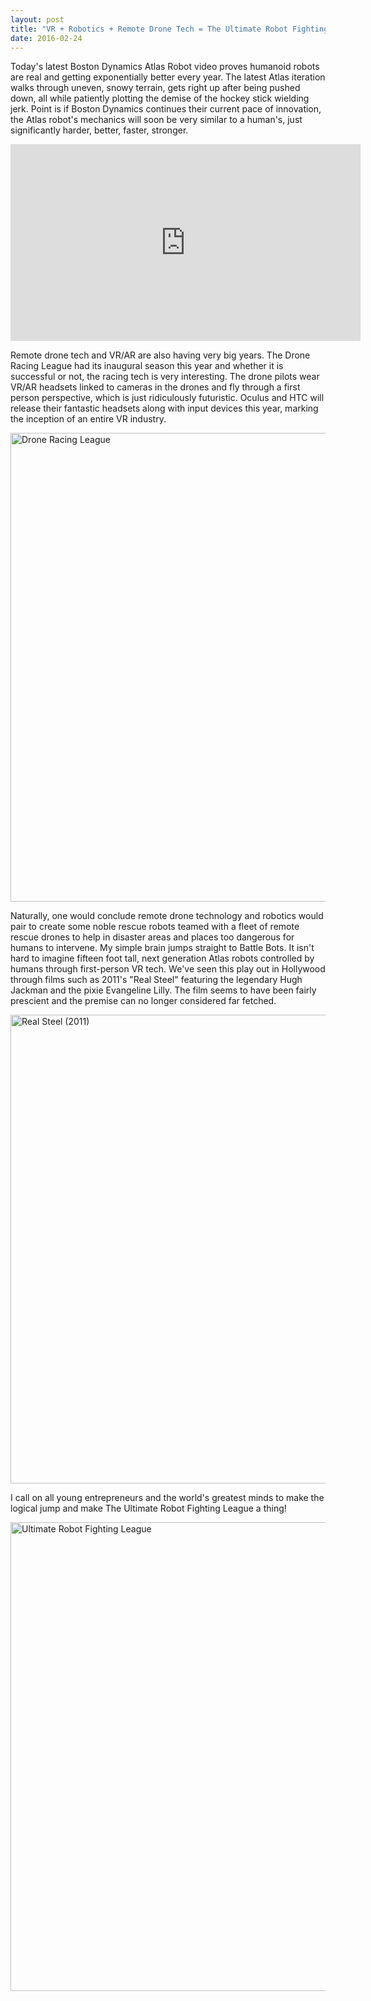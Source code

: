 ```yaml
---
layout: post
title: "VR + Robotics + Remote Drone Tech = The Ultimate Robot Fighting League"
date: 2016-02-24
---
```


Today's latest Boston Dynamics Atlas Robot video proves humanoid robots are real and getting exponentially better every year. The latest Atlas iteration walks through uneven, snowy terrain, gets right up after being pushed down, all while patiently plotting the demise of the hockey stick wielding jerk. Point is if Boston Dynamics continues their current pace of innovation, the Atlas robot's mechanics will soon be very similar to a human's, just significantly harder, better, faster, stronger.

<iframe width="560" height="315" src="https://www.youtube.com/embed/rVlhMGQgDkY" frameborder="0" allowfullscreen></iframe>

Remote drone tech and VR/AR are also having very big years. The Drone Racing League had its inaugural season this year and whether it is successful or not, the racing tech is very interesting. The drone pilots wear VR/AR headsets linked to cameras in the drones and fly through a first person perspective, which is just ridiculously futuristic. Oculus and HTC will release their fantastic headsets along with input devices this year, marking the inception of an entire VR industry.  

<p><img src="http://alexca.cc/assets/2016-02-24/drone-racing-league.jpg" width="750" alt="Drone Racing League" class="img-responsive"/></p>

Naturally, one would conclude remote drone technology and robotics would pair to create some noble rescue robots teamed with a fleet of remote rescue drones to help in disaster areas and places too dangerous for humans to intervene. My simple brain jumps straight to Battle Bots. It isn't hard to imagine fifteen foot tall, next generation Atlas robots controlled by humans through first-person VR tech. We've seen this play out in Hollywood through films such as 2011's "Real Steel" featuring the legendary Hugh Jackman and the pixie Evangeline Lilly. The film seems to have been fairly prescient and the premise can no longer considered far fetched.

<p><img src="http://alexca.cc/assets/2016-02-24/real-steel.gif" width="750" alt="Real Steel (2011)" class="img-responsive"/></p>

I call on all young entrepreneurs and the world's greatest minds to make the logical jump and make The Ultimate Robot Fighting League a thing!

<p><img src="http://alexca.cc/assets/2016-02-24/ultimage-robot-fighting.jpg" width="750" alt="Ultimate Robot Fighting League" class="img-responsive"/></p>



